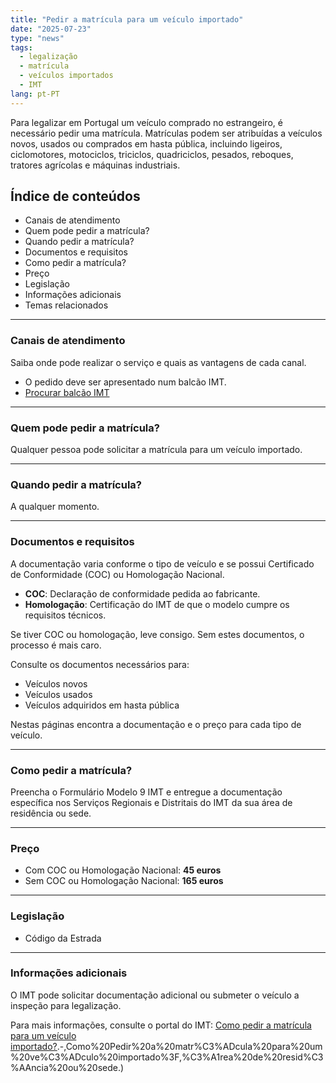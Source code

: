 ```yaml
---
title: "Pedir a matrícula para um veículo importado"
date: "2025-07-23"
type: "news"
tags:
  - legalização
  - matrícula
  - veículos importados
  - IMT
lang: pt-PT
---
```


Para legalizar em Portugal um veículo comprado no estrangeiro, é necessário pedir uma matrícula. Matrículas podem ser atribuídas a veículos novos, usados ou comprados em hasta pública, incluindo ligeiros, ciclomotores, motociclos, triciclos, quadriciclos, pesados, reboques, tratores agrícolas e máquinas industriais.

## Índice de conteúdos

- Canais de atendimento
- Quem pode pedir a matrícula?
- Quando pedir a matrícula?
- Documentos e requisitos
- Como pedir a matrícula?
- Preço
- Legislação
- Informações adicionais
- Temas relacionados

---

### Canais de atendimento

Saiba onde pode realizar o serviço e quais as vantagens de cada canal.

- O pedido deve ser apresentado num balcão IMT.
- [Procurar balcão IMT](https://www2.gov.pt/servicos/pedir-atribuicao-de-matricula-para-um-veiculo)

---

### Quem pode pedir a matrícula?

Qualquer pessoa pode solicitar a matrícula para um veículo importado.

---

### Quando pedir a matrícula?

A qualquer momento.

---

### Documentos e requisitos

A documentação varia conforme o tipo de veículo e se possui Certificado de Conformidade (COC) ou Homologação Nacional.

- **COC**: Declaração de conformidade pedida ao fabricante.
- **Homologação**: Certificação do IMT de que o modelo cumpre os requisitos técnicos.

Se tiver COC ou homologação, leve consigo. Sem estes documentos, o processo é mais caro.

Consulte os documentos necessários para:

- Veículos novos
- Veículos usados
- Veículos adquiridos em hasta pública

Nestas páginas encontra a documentação e o preço para cada tipo de veículo.

---

### Como pedir a matrícula?

Preencha o Formulário Modelo 9 IMT e entregue a documentação específica nos Serviços Regionais e Distritais do IMT da sua área de residência ou sede.

---

### Preço

- Com COC ou Homologação Nacional: **45 euros**
- Sem COC ou Homologação Nacional: **165 euros**

---

### Legislação

- Código da Estrada

---

### Informações adicionais

O IMT pode solicitar documentação adicional ou submeter o veículo a inspeção para legalização.

Para mais informações, consulte o portal do IMT: [Como pedir a matrícula para um veículo importado?](https://www2.gov.pt/servicos/pedir-atribuicao-de-matricula-para-um-veiculo#:~:text=e%20m%C3%A1quinas%20industriais).-,Como%20Pedir%20a%20matr%C3%ADcula%20para%20um%20ve%C3%ADculo%20importado%3F,%C3%A1rea%20de%20resid%C3%AAncia%20ou%20sede.)
